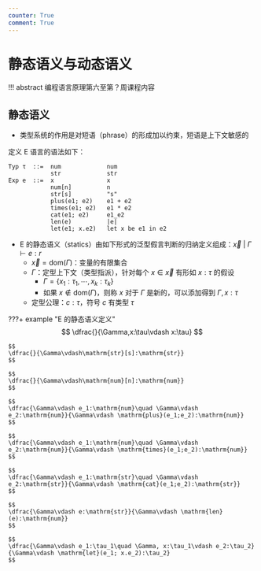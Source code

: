 ```yaml
---
counter: True
comment: True
---
```


# 静态语义与动态语义

!!! abstract
    编程语言原理第六至第？周课程内容

## 静态语义

- 类型系统的作用是对短语（phrase）的形成加以约束，短语是上下文敏感的

定义 E 语言的语法如下：

```ebnf
Typ τ  ::=  num             num
            str             str
Exp e  ::=  x               x
            num[n]          n
            str[s]          "s"
            plus(e1; e2)    e1 + e2
            times(e1; e2)   e1 * e2
            cat(e1; e2)     e1_e2
            len(e)          |e|
            let(e1; x.e2)   let x be e1 in e2
```

- E 的静态语义（statics）由如下形式的泛型假言判断的归纳定义组成：$\overrightarrow{x}\ |\ \Gamma\vdash e:r$
    - $\overrightarrow{x}=\mathrm{dom}(\Gamma)$：变量的有限集合
    - $\Gamma$：定型上下文（类型指派），针对每个 $x\in\overrightarrow{x}$ 有形如 $x:\tau$ 的假设
        - $\Gamma = \{x_1:\tau_1, \cdots, x_k:\tau_k\}$
        - 如果 $x\notin\mathrm{dom}(\Gamma)$，则称 $x$ 对于 $\Gamma$ 是新的，可以添加得到 $\Gamma,x:\tau$
    - 定型公理：$c:\tau$，符号 $c$ 有类型 $\tau$

???+ example "E 的静态语义定义"
    $$
    \dfrac{}{\Gamma,x:\tau\vdash x:\tau}
    $$

    $$
    \dfrac{}{\Gamma\vdash\mathrm{str}[s]:\mathrm{str}}
    $$

    $$
    \dfrac{}{\Gamma\vdash\mathrm{num}[n]:\mathrm{num}}
    $$

    $$
    \dfrac{\Gamma\vdash e_1:\mathrm{num}\quad \Gamma\vdash e_2:\mathrm{num}}{\Gamma\vdash \mathrm{plus}(e_1;e_2):\mathrm{num}}
    $$

    $$
    \dfrac{\Gamma\vdash e_1:\mathrm{num}\quad \Gamma\vdash e_2:\mathrm{num}}{\Gamma\vdash \mathrm{times}(e_1;e_2):\mathrm{num}}
    $$

    $$
    \dfrac{\Gamma\vdash e_1:\mathrm{str}\quad \Gamma\vdash e_2:\mathrm{str}}{\Gamma\vdash \mathrm{cat}(e_1;e_2):\mathrm{str}}
    $$

    $$
    \dfrac{\Gamma\vdash e:\mathrm{str}}{\Gamma\vdash \mathrm{len}(e):\mathrm{num}}
    $$
    
    $$
    \dfrac{\Gamma\vdash e_1:\tau_1\quad \Gamma, x:\tau_1\vdash e_2:\tau_2}{\Gamma\vdash \mathrm{let}(e_1; x.e_2):\tau_2}
    $$
